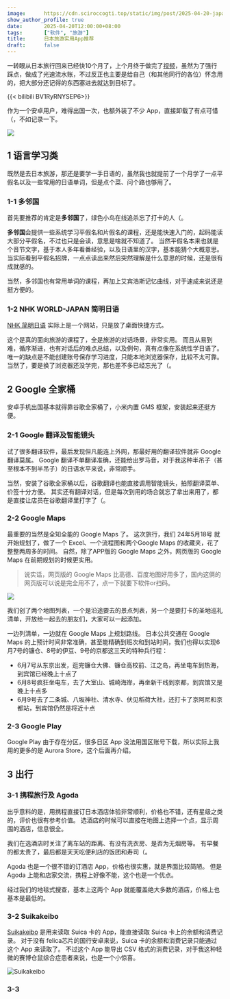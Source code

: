 ```yaml
---
image:      https://cdn.sciroccogti.top/static/img/post/2025-04-20-japan-apps/DSC07771.webp
show_author_profile: true
date:       2025-04-20T12:00:00+08:00
tags:       ["软件", "旅游"]
title:      日本旅游实用App推荐
draft:      false
---
```


一转眼从日本旅行回来已经快10个月了，上个月终于做完了[视频](https://www.bilibili.com/video/BV1RyRNYSEP6/)，虽然为了强行踩点，做成了光速流水账，不过反正也主要是给自己（和其他同行的各位）怀念用的，把大部分还记得的东西塞进去就达到目标了。

{{< bilibili BV1RyRNYSEP6>}}

作为一个安卓用户，难得出国一次，也额外装了不少 App，直接卸载了有点可惜（，不如记录一下。

![](https://cdn.sciroccogti.top/static/img/post/2025-04-20-japan-apps/Screenshot_2025-04-20-11-20-28-186_com.miui.home-edit.webp)

## 1 语言学习类

既然是去日本旅游，那还是要学一手日语的，虽然我也就提前了一个月学了一点平假名以及一些常用的日语单词，但是点个菜、问个路也够用了。

### 1-1 多邻国

首先要推荐的肯定是**多邻国**了，绿色小鸟在线追杀忘了打卡的人（。

**多邻国**会提供一些系统学习平假名和片假名的课程，还是能快速入门的，起码能读大部分平假名，不过也只是会读，意思是啥就不知道了。
当然平假名本来也就是个音节文字，基于本人多年看番经验，以及日语里的汉字，基本能猜个大概意思。
当实际看到平假名招牌，一点点读出来然后突然理解是什么意思的时候，还是很有成就感的。

当然，多邻国也有常用单词的课程，再加上艾宾浩斯记忆曲线，对于速成来说还是挺方便的。

### 1-2 NHK WORLD-JAPAN 简明日语

[NHK 简明日语](https://www3.nhk.or.jp/nhkworld/zh/learnjapanese/) 实际上是一个网站，只是放了桌面快捷方式。

这个是真的面向旅游的课程了，全是旅游的对话场景，非常实用。
而且从易到难，循序渐进，也有对话后的难点总结，以及例句，真有点像在系统性学日语了。
唯一的缺点是不能创建账号保存学习进度，只能本地浏览器保存，比较不太可靠。
当然了，要是换了浏览器还没学完，那也差不多已经忘光了（。

## 2 Google 全家桶

安卓手机出国基本就得靠谷歌全家桶了，小米内置 GMS 框架，安装起来还挺方便。

### 2-1 Google 翻译及智能镜头

试了很多翻译软件，最后发现但凡能连上外网，那最好用的翻译软件就非 Google 翻译莫属。
Google 翻译不单翻译准确，还能给出罗马音，对于我这种半吊子（甚至根本不到半吊子）的日语水平来说，非常顺手。

当然，安装了谷歌全家桶以后，谷歌翻译也能直接调用智能镜头，拍照翻译菜单、价签十分方便。
其实还有翻译对话，但是每次到用的场合就忘了拿出来用了，都是直接让店员在谷歌翻译里打字了（。

### 2-2 Google Maps

最重要的当然是全知全能的 Google Maps 了。
这次旅行，我们 24年5月18号 就开始规划了，做了一个 Excel、一个流程图和两个Google Maps 的收藏夹，花了整整两周多的时间。
自然，除了APP版的 Google Maps 之外，网页版的 Google Maps 在前期规划的时候更实用。
> 说实话，网页版的 Google Maps 比高德、百度地图好用多了，国内这俩的网页版可以说是完全用不了，点一下就要下软件or扫码。

![](https://cdn.sciroccogti.top/static/img/post/2025-04-20-japan-apps/日本交通时间与票价.webp)

我们创了两个地图列表，一个是沿途要去的景点列表，另一个是要打卡的圣地巡礼清单，开放给一起去的朋友们，大家可以一起添加。

一边列清单，一边就在 Google Maps 上规划路线。
日本公共交通在 Google Maps 的上预计时间非常准确，甚至能精确到班次和到站时间，我们也得以实现6月7号的镰仓、8号的伊豆、9号的京都这三天的特种兵行程：
- 6月7号从东京出发，逛完镰仓大佛、镰仓高校前、江之岛，再坐电车到热海，到宾馆已经晚上十点了
- 6月8号疯狂坐电车，去了大室山、城崎海岸，再坐新干线到京都，到宾馆又是晚上十点多
- 6月9号去了二条城、八坂神社、清水寺、伏见稻荷大社，还打卡了京阿尼和京都站，到宾馆仍然是将近十点

### 2-3 Google Play

Google Play 由于存在分区，很多日区 App 没法用国区账号下载，所以实际上我用的更多的是 Aurora Store，这个后面再介绍。

## 3 出行

### 3-1 携程旅行及 Agoda

出乎意料的是，用携程直接订日本酒店体验非常顺利，价格也不错，还有星级之类的，评价也很有参考价值。
选酒店的时候可以直接在地图上选择一个点，显示周围的酒店，信息很全。

我们在选酒店时关注了离车站的距离、有没有洗衣房、是否为无烟房等。
有早餐的都太贵了，最后都是天天吃便利店的饭团和寿司（。

Agoda 也是一个很不错的订酒店 App，价格也很实惠，就是界面比较简陋。
但是 Agoda 上能和店家交流，携程上好像不能，这个也是一个优点。

经过我们的地毯式搜查，基本上这两个 App 就能覆盖绝大多数的酒店，价格上也基本是最低的。

### 3-2 Suikakeibo

[Suikakeibo](https://play.google.com/store/apps/details?id=net.mediavrog.ic_card_expensetracker) 是用来读取 Suica 卡的 App，能直接读取 Suica 卡上的余额和消费记录。
对于没有 felica芯片的国行安卓来说，Suica 卡的余额和消费记录只能通过这个 App 来读取了。
不过这个 App 能导出 CSV 格式的消费记录，对于我这种轻微的赛博仓鼠综合症患者来说，也是一个小惊喜。

![Suikakeibo](https://cdn.sciroccogti.top/static/img/post/2025-04-20-japan-apps/Screenshot_2025-04-25-23-17-08-485_net.mediavrog.ic_card_expensetracker-edit.webp?w=100)

### 3-3 
